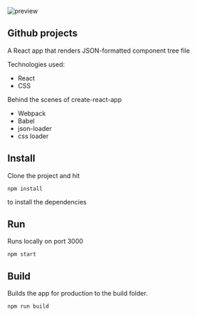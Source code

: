 ![preview](https://user-images.githubusercontent.com/29073778/48983267-e7ff0c80-f0ec-11e8-8683-b3f8e5633e01.png)

## Github projects

A React app that renders JSON-formatted component tree file

Technologies used:

- React
- CSS

Behind the scenes of create-react-app

- Webpack
- Babel
- json-loader
- css loader

## Install

Clone the project and hit

```
npm install
```

to install the dependencies

## Run

Runs locally on port 3000

```
npm start
```

## Build

Builds the app for production to the build folder.

```
npm run build
```
